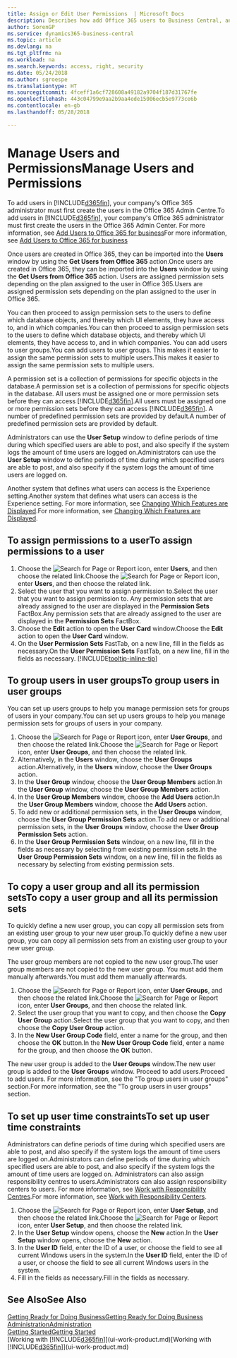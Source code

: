 ```yaml
---
title: Assign or Edit User Permissions  | Microsoft Docs
description: Describes how add Office 365 users to Business Central, and then assign permissions, access rights, and security settings.
author: SorenGP
ms.service: dynamics365-business-central
ms.topic: article
ms.devlang: na
ms.tgt_pltfrm: na
ms.workload: na
ms.search.keywords: access, right, security
ms.date: 05/24/2018
ms.author: sgroespe
ms.translationtype: HT
ms.sourcegitcommit: 4fceff1a6cf728608a49182a9704f187d31767fe
ms.openlocfilehash: 443c04799e9aa2b9aa4ede15006ecb5e9773ce6b
ms.contentlocale: en-gb
ms.lasthandoff: 05/28/2018

---
```

# <a name="manage-users-and-permissions"></a><span data-ttu-id="d8cf1-103">Manage Users and Permissions</span><span class="sxs-lookup"><span data-stu-id="d8cf1-103">Manage Users and Permissions</span></span>
<span data-ttu-id="d8cf1-104">To add users in [!INCLUDE[d365fin](includes/d365fin_md.md)], your company's Office 365 administrator must first create the users in the Office 365 Admin Centre.</span><span class="sxs-lookup"><span data-stu-id="d8cf1-104">To add users in [!INCLUDE[d365fin](includes/d365fin_md.md)], your company's Office 365 administrator must first create the users in the Office 365 Admin Center.</span></span> <span data-ttu-id="d8cf1-105">For more information, see [Add Users to Office 365 for business](https://support.office.com/en-us/article/Add-users-to-Office-365-for-business-435ccec3-09dd-4587-9ebd-2f3cad6bc2bc)</span><span class="sxs-lookup"><span data-stu-id="d8cf1-105">For more information, see [Add Users to Office 365 for business](https://support.office.com/en-us/article/Add-users-to-Office-365-for-business-435ccec3-09dd-4587-9ebd-2f3cad6bc2bc)</span></span>

<span data-ttu-id="d8cf1-106">Once users are created in Office 365, they can be imported into the **Users** window by using the **Get Users from Office 365** action.</span><span class="sxs-lookup"><span data-stu-id="d8cf1-106">Once users are created in Office 365, they can be imported into the **Users** window by using the **Get Users from Office 365** action.</span></span> <span data-ttu-id="d8cf1-107">Users are assigned permission sets depending on the plan assigned to the user in Office 365.</span><span class="sxs-lookup"><span data-stu-id="d8cf1-107">Users are assigned permission sets depending on the plan assigned to the user in Office 365.</span></span>

<span data-ttu-id="d8cf1-108">You can then proceed to assign permission sets to the users to define which database objects, and thereby which UI elements, they have access to, and in which companies.</span><span class="sxs-lookup"><span data-stu-id="d8cf1-108">You can then proceed to assign permission sets to the users to define which database objects, and thereby which UI elements, they have access to, and in which companies.</span></span> <span data-ttu-id="d8cf1-109">You can add users to user groups.</span><span class="sxs-lookup"><span data-stu-id="d8cf1-109">You can add users to user groups.</span></span> <span data-ttu-id="d8cf1-110">This makes it easier to assign the same permission sets to multiple users.</span><span class="sxs-lookup"><span data-stu-id="d8cf1-110">This makes it easier to assign the same permission sets to multiple users.</span></span>

<span data-ttu-id="d8cf1-111">A permission set is a collection of permissions for specific objects in the database.</span><span class="sxs-lookup"><span data-stu-id="d8cf1-111">A permission set is a collection of permissions for specific objects in the database.</span></span> <span data-ttu-id="d8cf1-112">All users must be assigned one or more permission sets before they can access [!INCLUDE[d365fin](includes/d365fin_md.md)].</span><span class="sxs-lookup"><span data-stu-id="d8cf1-112">All users must be assigned one or more permission sets before they can access [!INCLUDE[d365fin](includes/d365fin_md.md)].</span></span> <span data-ttu-id="d8cf1-113">A number of predefined permission sets are provided by default.</span><span class="sxs-lookup"><span data-stu-id="d8cf1-113">A number of predefined permission sets are provided by default.</span></span>  

<span data-ttu-id="d8cf1-114">Administrators can use the **User Setup** window to define periods of time during which specified users are able to post, and also specify if the system logs the amount of time users are logged on.</span><span class="sxs-lookup"><span data-stu-id="d8cf1-114">Administrators can use the **User Setup** window to define periods of time during which specified users are able to post, and also specify if the system logs the amount of time users are logged on.</span></span>

<span data-ttu-id="d8cf1-115">Another system that defines what users can access is the Experience setting.</span><span class="sxs-lookup"><span data-stu-id="d8cf1-115">Another system that defines what users can access is the Experience setting.</span></span> <span data-ttu-id="d8cf1-116">For more information, see [Changing Which Features are Displayed](ui-experiences.md).</span><span class="sxs-lookup"><span data-stu-id="d8cf1-116">For more information, see [Changing Which Features are Displayed](ui-experiences.md).</span></span>

## <a name="to-assign-permissions-to-a-user"></a><span data-ttu-id="d8cf1-117">To assign permissions to a user</span><span class="sxs-lookup"><span data-stu-id="d8cf1-117">To assign permissions to a user</span></span>
1. <span data-ttu-id="d8cf1-118">Choose the ![Search for Page or Report](media/ui-search/search_small.png "Search for Page or Report icon") icon, enter **Users**, and then choose the related link.</span><span class="sxs-lookup"><span data-stu-id="d8cf1-118">Choose the ![Search for Page or Report](media/ui-search/search_small.png "Search for Page or Report icon") icon, enter **Users**, and then choose the related link.</span></span>
2. <span data-ttu-id="d8cf1-119">Select the user that you want to assign permission to.</span><span class="sxs-lookup"><span data-stu-id="d8cf1-119">Select the user that you want to assign permission to.</span></span>
<span data-ttu-id="d8cf1-120">Any permission sets that are already assigned to the user are displayed in the **Permission Sets** FactBox.</span><span class="sxs-lookup"><span data-stu-id="d8cf1-120">Any permission sets that are already assigned to the user are displayed in the **Permission Sets** FactBox.</span></span>
3. <span data-ttu-id="d8cf1-121">Choose the **Edit** action to open the **User Card** window.</span><span class="sxs-lookup"><span data-stu-id="d8cf1-121">Choose the **Edit** action to open the **User Card** window.</span></span>
4. <span data-ttu-id="d8cf1-122">On the **User Permission Sets** FastTab, on a new line, fill in the fields as necessary.</span><span class="sxs-lookup"><span data-stu-id="d8cf1-122">On the **User Permission Sets** FastTab, on a new line, fill in the fields as necessary.</span></span> [!INCLUDE[tooltip-inline-tip](includes/tooltip-inline-tip_md.md)]

## <a name="to-group-users-in-user-groups"></a><span data-ttu-id="d8cf1-123">To group users in user groups</span><span class="sxs-lookup"><span data-stu-id="d8cf1-123">To group users in user groups</span></span>
<span data-ttu-id="d8cf1-124">You can set up users groups to help you manage permission sets for groups of users in your company.</span><span class="sxs-lookup"><span data-stu-id="d8cf1-124">You can set up users groups to help you manage permission sets for groups of users in your company.</span></span>

1. <span data-ttu-id="d8cf1-125">Choose the ![Search for Page or Report](media/ui-search/search_small.png "Search for Page or Report icon") icon, enter **User Groups**, and then choose the related link.</span><span class="sxs-lookup"><span data-stu-id="d8cf1-125">Choose the ![Search for Page or Report](media/ui-search/search_small.png "Search for Page or Report icon") icon, enter **User Groups**, and then choose the related link.</span></span>
2. <span data-ttu-id="d8cf1-126">Alternatively, in the **Users** window, choose the **User Groups** action.</span><span class="sxs-lookup"><span data-stu-id="d8cf1-126">Alternatively, in the **Users** window, choose the **User Groups** action.</span></span>
3. <span data-ttu-id="d8cf1-127">In the **User Group** window, choose the **User Group Members** action.</span><span class="sxs-lookup"><span data-stu-id="d8cf1-127">In the **User Group** window, choose the **User Group Members** action.</span></span>
6. <span data-ttu-id="d8cf1-128">In the **User Group Members** window, choose the **Add Users** action.</span><span class="sxs-lookup"><span data-stu-id="d8cf1-128">In the **User Group Members** window, choose the **Add Users** action.</span></span>
7. <span data-ttu-id="d8cf1-129">To add new or additional permission sets, in the **User Groups** window, choose the **User Group Permission Sets** action.</span><span class="sxs-lookup"><span data-stu-id="d8cf1-129">To add new or additional permission sets, in the **User Groups** window, choose the **User Group Permission Sets** action.</span></span>
8. <span data-ttu-id="d8cf1-130">In the **User Group Permission Sets** window, on a new line, fill in the fields as necessary by selecting from existing permission sets.</span><span class="sxs-lookup"><span data-stu-id="d8cf1-130">In the **User Group Permission Sets** window, on a new line, fill in the fields as necessary by selecting from existing permission sets.</span></span>

## <a name="to-copy-a-user-group-and-all-its-permission-sets"></a><span data-ttu-id="d8cf1-131">To copy a user group and all its permission sets</span><span class="sxs-lookup"><span data-stu-id="d8cf1-131">To copy a user group and all its permission sets</span></span>
<span data-ttu-id="d8cf1-132">To quickly define a new user group, you can copy all permission sets from an existing user group to your new user group.</span><span class="sxs-lookup"><span data-stu-id="d8cf1-132">To quickly define a new user group, you can copy all permission sets from an existing user group to your new user group.</span></span>

<span data-ttu-id="d8cf1-133">The user group members are not copied to the new user group.</span><span class="sxs-lookup"><span data-stu-id="d8cf1-133">The user group members are not copied to the new user group.</span></span> <span data-ttu-id="d8cf1-134">You must add them manually afterwards.</span><span class="sxs-lookup"><span data-stu-id="d8cf1-134">You must add them manually afterwards.</span></span>

1. <span data-ttu-id="d8cf1-135">Choose the ![Search for Page or Report](media/ui-search/search_small.png "Search for Page or Report icon") icon, enter **User Groups**, and then choose the related link.</span><span class="sxs-lookup"><span data-stu-id="d8cf1-135">Choose the ![Search for Page or Report](media/ui-search/search_small.png "Search for Page or Report icon") icon, enter **User Groups**, and then choose the related link.</span></span>
2. <span data-ttu-id="d8cf1-136">Select the user group that you want to copy, and then choose the **Copy User Group** action.</span><span class="sxs-lookup"><span data-stu-id="d8cf1-136">Select the user group that you want to copy, and then choose the **Copy User Group** action.</span></span>
3. <span data-ttu-id="d8cf1-137">In the **New User Group Code** field, enter a name for the group, and then choose the **OK** button.</span><span class="sxs-lookup"><span data-stu-id="d8cf1-137">In the **New User Group Code** field, enter a name for the group, and then choose the **OK** button.</span></span>

<span data-ttu-id="d8cf1-138">The new user group is added to the **User Groups** window.</span><span class="sxs-lookup"><span data-stu-id="d8cf1-138">The new user group is added to the **User Groups** window.</span></span> <span data-ttu-id="d8cf1-139">Proceed to add users.</span><span class="sxs-lookup"><span data-stu-id="d8cf1-139">Proceed to add users.</span></span> <span data-ttu-id="d8cf1-140">For more information, see the "To group users in user groups" section.</span><span class="sxs-lookup"><span data-stu-id="d8cf1-140">For more information, see the "To group users in user groups" section.</span></span>

## <a name="to-set-up-user-time-constraints"></a><span data-ttu-id="d8cf1-141">To set up user time constraints</span><span class="sxs-lookup"><span data-stu-id="d8cf1-141">To set up user time constraints</span></span>
<span data-ttu-id="d8cf1-142">Administrators can define periods of time during which specified users are able to post, and also specify if the system logs the amount of time users are logged on.</span><span class="sxs-lookup"><span data-stu-id="d8cf1-142">Administrators can define periods of time during which specified users are able to post, and also specify if the system logs the amount of time users are logged on.</span></span> <span data-ttu-id="d8cf1-143">Administrators can also assign responsibility centres to users.</span><span class="sxs-lookup"><span data-stu-id="d8cf1-143">Administrators can also assign responsibility centers to users.</span></span> <span data-ttu-id="d8cf1-144">For more information, see [Work with Responsibility Centres](inventory-responsibility-centers.md).</span><span class="sxs-lookup"><span data-stu-id="d8cf1-144">For more information, see [Work with Responsibility Centers](inventory-responsibility-centers.md).</span></span>

1. <span data-ttu-id="d8cf1-145">Choose the ![Search for Page or Report](media/ui-search/search_small.png "Search for Page or Report icon") icon, enter **User Setup**, and then choose the related link.</span><span class="sxs-lookup"><span data-stu-id="d8cf1-145">Choose the ![Search for Page or Report](media/ui-search/search_small.png "Search for Page or Report icon") icon, enter **User Setup**, and then choose the related link.</span></span>
2. <span data-ttu-id="d8cf1-146">In the **User Setup** window opens, choose the **New** action.</span><span class="sxs-lookup"><span data-stu-id="d8cf1-146">In the **User Setup** window opens, choose the **New** action.</span></span>
3. <span data-ttu-id="d8cf1-147">In the **User ID** field, enter the ID of a user, or choose the field to see all current Windows users in the system.</span><span class="sxs-lookup"><span data-stu-id="d8cf1-147">In the **User ID** field, enter the ID of a user, or choose the field to see all current Windows users in the system.</span></span>
4. <span data-ttu-id="d8cf1-148">Fill in the fields as necessary.</span><span class="sxs-lookup"><span data-stu-id="d8cf1-148">Fill in the fields as necessary.</span></span>

## <a name="see-also"></a><span data-ttu-id="d8cf1-149">See Also</span><span class="sxs-lookup"><span data-stu-id="d8cf1-149">See Also</span></span>
[<span data-ttu-id="d8cf1-150">Getting Ready for Doing Business</span><span class="sxs-lookup"><span data-stu-id="d8cf1-150">Getting Ready for Doing Business</span></span>](ui-get-ready-business.md)  
[<span data-ttu-id="d8cf1-151">Administration</span><span class="sxs-lookup"><span data-stu-id="d8cf1-151">Administration</span></span>](admin-setup-and-administration.md)  
[<span data-ttu-id="d8cf1-152">Getting Started</span><span class="sxs-lookup"><span data-stu-id="d8cf1-152">Getting Started</span></span>](product-get-started.md)  
<span data-ttu-id="d8cf1-153">[Working with [!INCLUDE[d365fin](includes/d365fin_md.md)]](ui-work-product.md)</span><span class="sxs-lookup"><span data-stu-id="d8cf1-153">[Working with [!INCLUDE[d365fin](includes/d365fin_md.md)]](ui-work-product.md)</span></span>  

